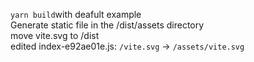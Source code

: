  `yarn build`with deafult example\
Generate static file in the /dist/assets directory\
move vite.svg to /dist\
edited index-e92ae01e.js: `/vite.svg` -> `/assets/vite.svg`

